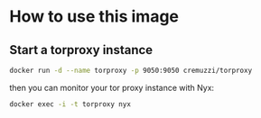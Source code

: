 # How to use this image

## Start a torproxy instance

```sh
docker run -d --name torproxy -p 9050:9050 cremuzzi/torproxy
```

then you can monitor your tor proxy instance with Nyx:

```sh
docker exec -i -t torproxy nyx
```
